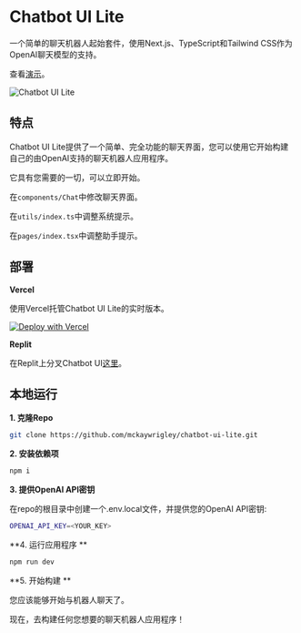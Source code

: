 # Chatbot UI Lite

一个简单的聊天机器人起始套件，使用Next.js、TypeScript和Tailwind CSS作为OpenAI聊天模型的支持。

查看[演示]( https://twitter.com/mckaywrigley/status/1634549098954248193?s=46&t=AowqkodyK6B4JccSOxSPew )。



![Chatbot UI Lite](./public/screenshot.png)

## 特点

Chatbot UI Lite提供了一个简单、完全功能的聊天界面，您可以使用它开始构建自己的由OpenAI支持的聊天机器人应用程序。

它具有您需要的一切，可以立即开始。

在`components/Chat`中修改聊天界面。

在`utils/index.ts`中调整系统提示。

在`pages/index.tsx`中调整助手提示。

## 部署

**Vercel**

使用Vercel托管Chatbot UI Lite的实时版本。

[![Deploy with Vercel](https://vercel.com/button)](https://vercel.com/new/clone?repository-url=https%3A%2F%2Fgithub.com%2Fmckaywrigley%2Fchatbot-ui-lite&env=OPENAI_API_KEY&envDescription=OpenAI%20API%20Key%20needed%20for%20chat.&envLink=https%3A%2F%2Fopenai.com%2Fproduct&project-name=chatbot-ui-lite&repository-name=chatbot-ui-lite)

**Replit**

在Replit上分叉Chatbot UI[这里]( https://replit.com/@MckayWrigley/chatbot-ui )。

## 本地运行

**1. 克隆Repo**

```bash
git clone https://github.com/mckaywrigley/chatbot-ui-lite.git
```

**2. 安装依赖项**

```bash
npm i
```

**3. 提供OpenAI API密钥**

在repo的根目录中创建一个.env.local文件，并提供您的OpenAI API密钥:

```bash
OPENAI_API_KEY=<YOUR_KEY>
```

**4.  运行应用程序 **

```bash
npm run dev
```

**5. 开始构建 **

您应该能够开始与机器人聊天了。

现在，去构建任何您想要的聊天机器人应用程序！
